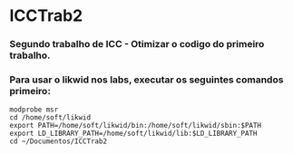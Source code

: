 # ICCTrab2
### Segundo trabalho de ICC - Otimizar o codigo do primeiro trabalho.
### Para usar o likwid nos labs, executar os seguintes comandos primeiro: 

```
modprobe msr
cd /home/soft/likwid
export PATH=/home/soft/likwid/bin:/home/soft/likwid/sbin:$PATH
export LD_LIBRARY_PATH=/home/soft/likwid/lib:$LD_LIBRARY_PATH
cd ~/Documentos/ICCTrab2
```

